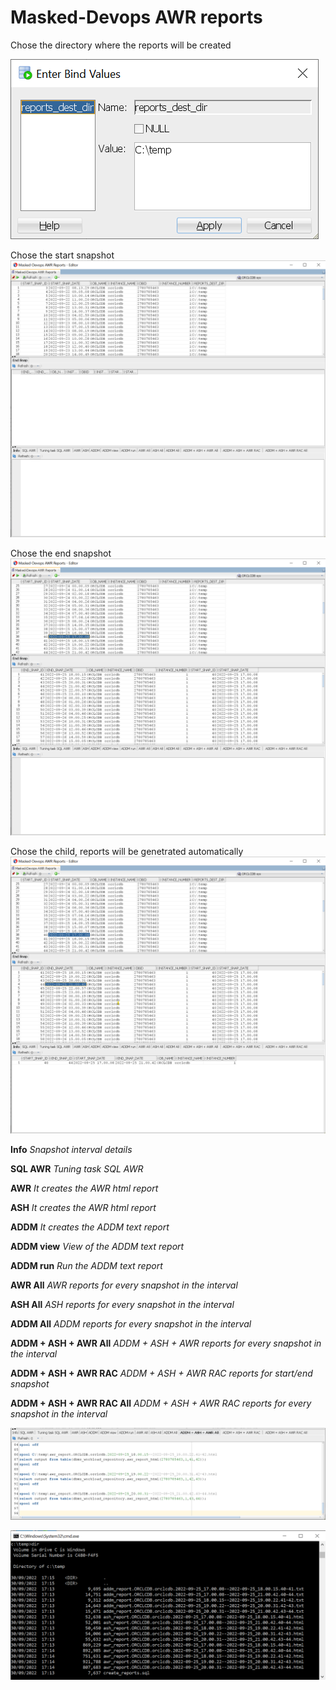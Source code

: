 # Masked-Devops AWR reports

Chose the directory where the reports will be created

![child](img/Masked-DevopsAWRreports/Masked-Devops.AWR.Reports.prompt.png)

Chose the start snapshot
![child](img/Masked-DevopsAWRreports/Masked-Devops.AWR.Reports1.png)

Chose the end snapshot
![child](img/Masked-DevopsAWRreports/Masked-Devops.AWR.Reports2.png)

Chose the child, reports will be genetrated automatically
![child](img/Masked-DevopsAWRreports/Masked-Devops.AWR.Reports3.png)

**Info**                         *Snapshot interval details*

**SQL AWR**                      *Tuning task SQL AWR* 

**AWR**                          *It creates the AWR html report*

**ASH**                          *It creates the AWR html report*

**ADDM**                         *It creates the ADDM text report*

**ADDM view**                    *View of the ADDM text report*

**ADDM run**                     *Run the ADDM text report*

**AWR All**                      *AWR reports for every snapshot in the interval*

**ASH All**                      *ASH reports for every snapshot in the interval*

**ADDM All**                     *ADDM reports for every snapshot in the interval*

**ADDM + ASH + AWR All**         *ADDM + ASH + AWR reports for every snapshot in the interval*

**ADDM + ASH + AWR RAC**         *ADDM + ASH + AWR RAC reports for start/end snapshot*

**ADDM + ASH + AWR RAC All**     *ADDM + ASH + AWR RAC reports for every snapshot in the interval*

![child](img/Masked-DevopsAWRreports/Masked-Devops.AWR.Reports.child.ADDMASHAWRALL.png)

![child](img/Masked-DevopsAWRreports/Masked-Devops.AWR.Reports.Files.png)

